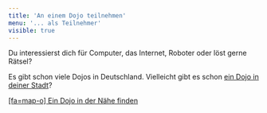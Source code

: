 ```yaml
---
title: 'An einem Dojo teilnehmen'
menu: '... als Teilnehmer'
visible: true
---
```


<!--

TODO

* Alter 
* Dojos finden
* Kostenfrei
* Guardian
* Anmeldung
* Geräte mitbringen

-->

Du interessierst dich für Computer, das Internet, Roboter oder löst gerne Rätsel?

Es gibt schon viele Dojos in Deutschland. Vielleicht gibt es schon [ein Dojo in deiner Stadt](https://zen.coderdojo.com/)?

[[fa=map-o] Ein Dojo in der Nähe finden](https://zen.coderdojo.com/?classes=action,cd-purple)
